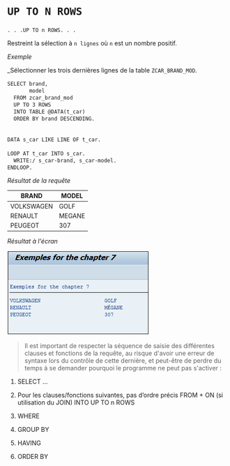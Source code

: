 # **`UP TO N ROWS`**

```JS
. . .UP TO n ROWS. . .
```

Restreint la sélection à `n lignes` où `n` est un nombre positif.

_Exemple_

\_Sélectionner les trois dernières lignes de la table `ZCAR_BRAND_MOD`.

```JS
SELECT brand,
       model
  FROM zcar_brand_mod
  UP TO 3 ROWS
  INTO TABLE @DATA(t_car)
  ORDER BY brand DESCENDING.


DATA s_car LIKE LINE OF t_car.

LOOP AT t_car INTO s_car.
  WRITE:/ s_car-brand, s_car-model.
ENDLOOP.
```

_Résultat de la requête_

| **BRAND**  | **MODEL** |
| ---------- | --------- |
| VOLKSWAGEN | GOLF      |
| RENAULT    | MEGANE    |
| PEUGEOT    | 307       |

_Résultat à l'écran_

![](../../00_Ressources/09_36_01.png)

> Il est important de respecter la séquence de saisie des différentes clauses et fonctions de la requête, au risque d'avoir une erreur de syntaxe lors du contrôle de cette dernière, et peut-être de perdre du temps à se demander pourquoi le programme ne peut pas s'activer :

1. SELECT ...

2. Pour les clauses/fonctions suivantes, pas d’ordre précis
   FROM + ON (si utilisation du JOIN)
   INTO
   UP TO n ROWS

3. WHERE

4. GROUP BY

5. HAVING

6. ORDER BY

